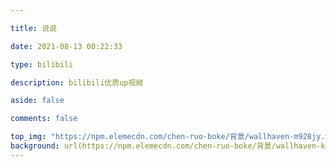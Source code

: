 ```yaml
---

title: 说说

date: 2021-08-13 00:22:33

type: bilibili

description: bilibili优质up视频

aside: false

comments: false

top_img: "https://npm.elemecdn.com/chen-ruo-boke/背景/wallhaven-m928jy.webp"
background: url(https://npm.elemecdn.com/chen-ruo-boke/背景/wallhaven-k7268d.webp)
---
```

<div id='speak'></speak>
<!-- 使用markdown渲染 -->
<script type="text/javascript" src="https://cdn.jsdelivr.net/npm/ispeak-bber/ispeak-bber-md.min.js" charset="utf-8" ></script> 
<!-- 不使用markdown渲染 -->
<script type="text/javascript" src="https://cdn.jsdelivr.net/npm/ispeak-bber/ispeak-bber.min.js" charset="utf-8" ></script>
<!-- 解析微信表情（参考：https://github.com/buddys/qq-wechat-emotion-parser） -->
<!-- <script src="https://cdn.jsdelivr.net/gh/buddys/qq-wechat-emotion-parser@master/dist/qq-wechat-emotion-parser.min.js"></script> -->
<script>
ispeakBber
    .init({
      el: '#speak', // 容器选择器
      name: '陈若 🦄', // 显示的昵称
      envId: 'cloudbase-prepaid-6ehzwd684da903', // 环境id
      region: 'ap-shanghai', // 腾讯云地址，默认为上海
      limit: 10, // 每次加载的条数，默认为5
      avatar: 'https://npm.elemecdn.com/chen-ruo-boke/背景/头像.webp',
      fromColor:'rgb(245, 150, 170)', // 下方标签背景颜色 默认 rgb(245, 150, 170)
      loadingImg: 'https://npm.elemecdn.com/chen-ruo-boke/背景/9f5310a2d38c3cb00a8b1de26afd5c0e.gif', // 自定义loading的图片，示例值为默认值
      dbName:'talks' // 数据的名称，默认talks，避免有人的命名不是这个，所以加入此配置字段。
    })
    .then(function() {
      // 哔哔加载完成后的回调函数，你可以写你自己的功能
      console.log('说说 加载完成')
    })
</script>
